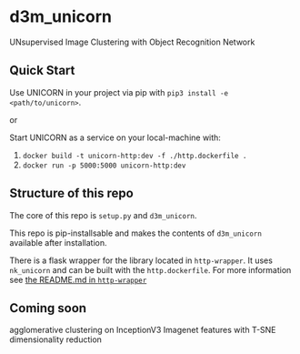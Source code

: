 # d3m_unicorn
UNsupervised Image Clustering with Object Recognition Network

## Quick Start

Use UNICORN in your project via pip with `pip3 install -e <path/to/unicorn>`.

or

Start UNICORN as a service on your local-machine with:

1) `docker build -t unicorn-http:dev -f ./http.dockerfile .`
2) `docker run -p 5000:5000 unicorn-http:dev`

## Structure of this repo

The core of this repo is `setup.py` and `d3m_unicorn`. 

This repo is pip-installsable and makes the contents of `d3m_unicorn` available after installation.

There is a flask wrapper for the library located in `http-wrapper`. It uses `nk_unicorn` and can be built with the `http.dockerfile`. For more information see [the README.md in `http-wrapper`](./http-wrapper/README.md)

## Coming soon

agglomerative clustering on InceptionV3 Imagenet features with T-SNE dimensionality reduction
